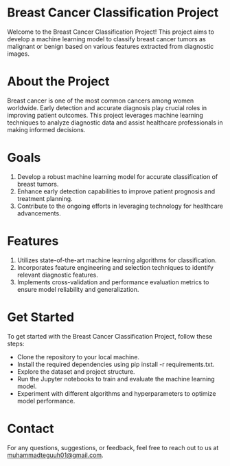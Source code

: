 # Breast Cancer Classification Project
Welcome to the Breast Cancer Classification Project! This project aims to develop a machine learning model to classify breast cancer tumors as malignant or benign based on various features extracted from diagnostic images.

# About the Project
Breast cancer is one of the most common cancers among women worldwide. Early detection and accurate diagnosis play crucial roles in improving patient outcomes. This project leverages machine learning techniques to analyze diagnostic data and assist healthcare professionals in making informed decisions.

# Goals
1. Develop a robust machine learning model for accurate classification of breast tumors.
2. Enhance early detection capabilities to improve patient prognosis and treatment planning.
3. Contribute to the ongoing efforts in leveraging technology for healthcare advancements.
# Features
1. Utilizes state-of-the-art machine learning algorithms for classification.
2. Incorporates feature engineering and selection techniques to identify relevant diagnostic features.
3. Implements cross-validation and performance evaluation metrics to ensure model reliability and generalization.

# Get Started
To get started with the Breast Cancer Classification Project, follow these steps:
- Clone the repository to your local machine.
- Install the required dependencies using pip install -r requirements.txt.
- Explore the dataset and project structure.
- Run the Jupyter notebooks to train and evaluate the machine learning model.
- Experiment with different algorithms and hyperparameters to optimize model performance.

# Contact
For any questions, suggestions, or feedback, feel free to reach out to us at muhammadteguuh01@gmail.com.
